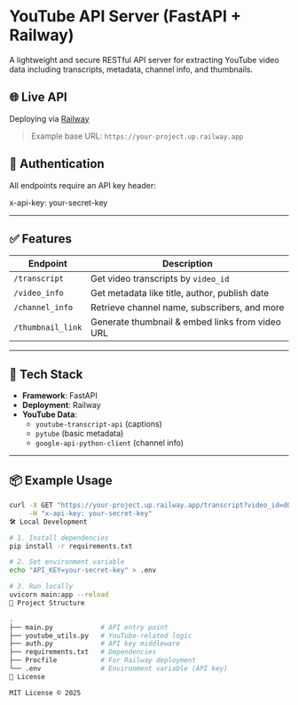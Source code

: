 # YouTube API Server (FastAPI + Railway)

A lightweight and secure RESTful API server for extracting YouTube video data including transcripts, metadata, channel info, and thumbnails.

## 🌐 Live API
Deploying via [Railway](https://railway.app)

> Example base URL: `https://your-project.up.railway.app`

## 🔐 Authentication
All endpoints require an API key header:

x-api-key: your-secret-key


---

## ✅ Features

| Endpoint | Description |
|----------|-------------|
| `/transcript` | Get video transcripts by `video_id` |
| `/video_info` | Get metadata like title, author, publish date |
| `/channel_info` | Retrieve channel name, subscribers, and more |
| `/thumbnail_link` | Generate thumbnail & embed links from video URL |

---

## 🚀 Tech Stack

- **Framework**: FastAPI
- **Deployment**: Railway
- **YouTube Data**:
  - `youtube-transcript-api` (captions)
  - `pytube` (basic metadata)
  - `google-api-python-client` (channel info)

---

## 📦 Example Usage

```bash
curl -X GET "https://your-project.up.railway.app/transcript?video_id=dQw4w9WgXcQ" \
     -H "x-api-key: your-secret-key"
🛠️ Local Development

# 1. Install dependencies
pip install -r requirements.txt

# 2. Set environment variable
echo "API_KEY=your-secret-key" > .env

# 3. Run locally
uvicorn main:app --reload
📁 Project Structure

.
├── main.py            # API entry point
├── youtube_utils.py   # YouTube-related logic
├── auth.py            # API key middleware
├── requirements.txt   # Dependencies
├── Procfile           # For Railway deployment
└── .env               # Environment variable (API key)
📄 License

MIT License © 2025
